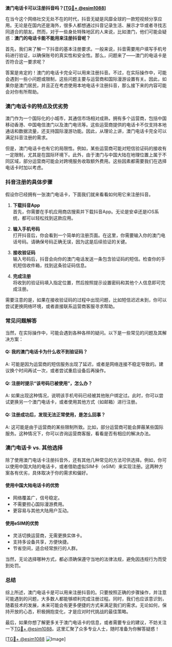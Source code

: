 **澳门电话卡可以注册抖音吗？[[TG💪+ @esim1088](https://t.me/s/esim1088)]**

在当今这个网络社交无处不在的时代，抖音无疑是风靡全球的一款短视频分享应用。无论是在国内还是海外，很多人都想通过抖音记录生活、展示才华或者寻找志同道合的朋友。然而，对于一些身处特殊地区的人来说，比如澳门，他们可能会疑惑：**澳门的电话卡能不能用来注册抖音呢？**

首先，我们来了解一下抖音的基本注册要求。一般来说，抖音需要用户填写手机号码进行验证，以确保账号的真实性和安全性。那么，问题来了——澳门的电话卡是否符合这一要求呢？

答案是肯定的！澳门的电话卡完全可以用来注册抖音。不过，在实际操作中，可能会遇到一些小问题或限制，这些问题主要与运营商和国际漫游设置有关。因此，如果你是澳门居民，并且正在考虑使用本地电话卡注册抖音，那么接下来的内容可能会对你有所帮助。

### 澳门电话卡的特点及优劣势

澳门作为一个国际化的小城市，其通信市场相对成熟，拥有多个运营商，包括中国移动香港、中国电信澳门以及澳门电讯等。这些运营商提供的电话卡不仅支持本地通话和数据流量，还支持国际漫游功能。因此，从理论上讲，澳门电话卡完全可以满足抖音注册的需求。

但是，澳门电话卡也有它的局限性。例如，某些运营商可能对短信验证码的接收有一定限制，尤其是在国际环境下。此外，由于澳门与中国大陆在地理位置上属于不同区域，部分运营商可能会对跨境服务收取额外费用。这些因素都需要我们在选择电话卡时加以考虑。

### 抖音注册的具体步骤

假设你已经拥有一张澳门电话卡，下面我们就来看看如何用它来注册抖音。

1. **下载抖音App**  
   首先，你需要在手机应用商店搜索并下载抖音App。无论是安卓还是iOS系统，都可以轻松找到这款应用。

2. **输入手机号码**  
   打开抖音后，你会看到一个简单的注册页面。在这里，你需要输入你的澳门电话号码。请确保号码正确无误，因为这是后续验证的关键。

3. **接收验证码**  
   输入号码后，抖音会向你的澳门电话发送一条包含验证码的短信。检查你的手机短信收件箱，找到这条验证码信息。

4. **完成注册**  
   将收到的验证码填入指定位置，然后按照提示设置密码和其他个人信息即可完成注册。

需要注意的是，如果在接收验证码的过程中出现问题，比如短信迟迟未到，你可以尝试更换网络环境，或者直接联系运营商客服寻求帮助。

### 常见问题解答

当然，在实际操作中，可能会遇到各种各样的疑问。以下是一些常见的问题及其解决方案：

#### Q: 我的澳门电话卡为什么收不到验证码？
A: 可能是因为运营商的短信服务出现了延迟，或者是网络连接不稳定导致的。建议换个时间再试一次，或者尝试重启设备后再操作。

#### Q: 注册时提示“该号码已被使用”，怎么办？
A: 如果出现这种情况，说明该手机号码已经被其他账户绑定过。此时，你可以尝试更换另一个澳门电话卡，或者使用其他方式（如邮箱）进行注册。

#### Q: 注册成功后，发现无法正常使用，是怎么回事？
A: 这可能是由于运营商的某些限制所致。比如，部分运营商可能会屏蔽某些国际服务。这种情况下，你可以咨询运营商客服，看看是否有相应的解决办法。

### 澳门电话卡 vs. 其他选择

除了使用澳门电话卡注册抖音外，还有其他几种常见的方法可供选择。例如，你可以使用中国大陆的电话卡，或者借助虚拟SIM卡（eSIM）来实现注册。这两种方案各有优劣，具体取决于你的需求和偏好。

#### 使用中国大陆电话卡的优势
- 网络覆盖广，信号稳定。
- 不需要担心国际漫游费用。
- 更容易与其他大陆用户互动。

#### 使用eSIM的优势
- 灵活切换运营商，无需更换实体卡。
- 支持多设备共享，方便快捷。
- 节省空间，适合经常旅行的人群。

当然，无论选择哪种方式，都必须确保遵守当地的法律法规，避免因违规行为而受到处罚。

### 总结

综上所述，澳门电话卡是可以用来注册抖音的。只要按照正确的步骤操作，并注意可能遇到的问题，大多数人都能够顺利完成注册过程。同时，我们也应该意识到，随着技术的发展，未来可能会有更多便捷的方式来满足我们的需求。无论如何，保持开放的心态，积极拥抱变化，才是应对时代挑战的最佳策略。

最后，如果你想了解更多关于澳门电话卡的信息，或者需要专业的建议，不妨关注一下[TG💪+ @esim1088](https://t.me/s/esim1088)。这里汇聚了众多专业人士，随时准备为你解答疑惑！

[[TG💪+ @esim1088](https://t.me/s/esim1088) ![Image](https://i.postimg.cc/4NQfJmqS/Snipaste-2025-05-13-00-14-12.png)]